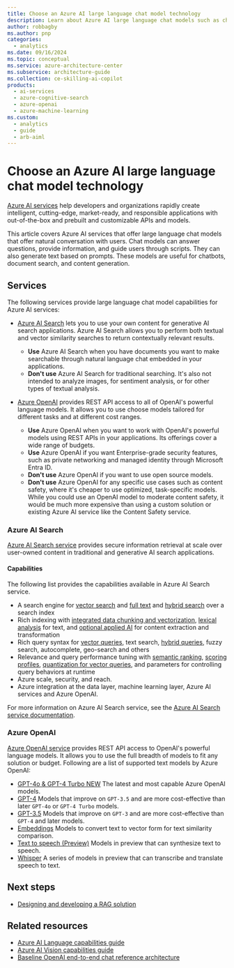```yaml
---
title: Choose an Azure AI large language chat model technology 
description: Learn about Azure AI large language chat models such as chatbots, document search, and content generation.
author: robbagby
ms.author: pnp
categories:
  - analytics
ms.date: 09/16/2024
ms.topic: conceptual
ms.service: azure-architecture-center
ms.subservice: architecture-guide
ms.collection: ce-skilling-ai-copilot
products:
  - ai-services
  - azure-cognitive-search
  - azure-openai
  - azure-machine-learning
ms.custom:
  - analytics
  - guide
  - arb-aiml
---
```


# Choose an Azure AI large language chat model technology 

[Azure AI services](/azure/ai-services/what-are-ai-services) help developers and organizations rapidly create intelligent, cutting-edge, market-ready, and responsible applications with out-of-the-box and prebuilt and customizable APIs and models. 

This article covers Azure AI services that offer large language chat models that offer natural conversation with users. Chat models can answer questions, provide information, and guide users through scripts. They can also generate text based on prompts. These models are useful for chatbots, document search, and content generation.


## Services

The following services provide large language chat model capabilities for Azure AI services:

- [Azure AI Search](#azure-ai-search) lets you to use your own content for generative AI search applications. Azure AI Search allows you to perform both textual and vector similarity searches to return contextually relevant results.
    - **Use** Azure AI Search when you have documents you want to make searchable through natural language chat embedded in your applications.
    - **Don't use** Azure AI Search for traditional searching. It's also not intended to analyze images, for sentiment analysis, or for other types of textual analysis.

- [Azure OpenAI](#azure-openai) provides REST API access to all of OpenAI's powerful language models. It allows you to use choose models tailored for different tasks and at different cost ranges.
    - **Use** Azure OpenAI when you want to work with OpenAI's powerful models using REST APIs in your applications. Its offerings cover a wide range of budgets.
    - **Use** Azure OpenAI if you want Enterprise-grade security features, such as private networking and managed identity through Microsoft Entra ID.
    - **Don't use** Azure OpenAI if you want to use open source models.
    - **Don't use** Azure OpenAI for any specific use cases such as content safety, where it's cheaper to use optimized, task-specific models. While you could use an OpenAI model to moderate content safety, it would be much more expensive than using a custom solution or existing Azure AI service like the Content Safety service.


### Azure AI Search

[Azure AI Search service](/azure/search/search-what-is-azure-search) provides secure information retrieval at scale over user-owned content in traditional and generative AI search applications.


#### Capabilities

The following list provides the capabilities available in Azure AI Search service.

+ A search engine for [vector search](/azure/search/vector-search-overview) and [full text](/azure/search/search-lucene-query-architecture) and [hybrid search](/azure/search/hybrid-search-overview) over a search index 
+ Rich indexing with [integrated data chunking and vectorization](/azure/search/vector-search-integrated-vectorization), [lexical analysis](/azure/search/search-analyzers) for text, and [optional applied AI](/azure/search/cognitive-search-concept-intro) for content extraction and transformation
+ Rich query syntax for [vector queries](/azure/search/vector-search-how-to-query), text search, [hybrid queries](/azure/search/hybrid-search-how-to-query), fuzzy search, autocomplete, geo-search and others
+ Relevance and query performance tuning with [semantic ranking](/azure/search/semantic-search-overview), [scoring profiles](/azure/search/index-add-scoring-profiles), [quantization for vector queries](/azure/search/vector-search-how-to-configure-compression-storage), and parameters for controlling query behaviors at runtime 
+ Azure scale, security, and reach.
+ Azure integration at the data layer, machine learning layer, Azure AI services and Azure OpenAI.


For more information on Azure AI Search service, see the [Azure AI Search service documentation](/azure/search/search-what-is-azure-search).


### Azure OpenAI

[Azure OpenAI service](/azure/ai-services/openai/index) provides REST API access to OpenAI's powerful language models. It allows you to use the full breadth of models to fit any solution or budget. Following are a list of supported text models by Azure OpenAI:

- [GPT-4o & GPT-4 Turbo NEW](/azure/ai-services/openai/concepts/models#gpt-4o-and-gpt-4-turbo) The latest and most capable Azure OpenAI models.
- [GPT-4](/azure/ai-services/openai/concepts/models#gpt-4) Models that improve on `GPT-3.5` and are more cost-effective than later `GPT-4o` or `GPT-4 Turbo` models.
- [GPT-3.5](/azure/ai-services/openai/concepts/models#gpt-35) Models that improve on `GPT-3` and are more cost-effective than `GPT-4` and later models.
- [Embeddings](/azure/ai-services/openai/concepts/models#embeddings-models) Models to convert text to vector form for text similarity comparison.
- [Text to speech (Preview)](/azure/ai-services/openai/concepts/models#text-to-speech-models-preview) Models in preview that can synthesize text to speech.
- [Whisper](/azure/ai-services/openai/concepts/models#whisper-models) A series of models in preview that can transcribe and translate speech to text.





## Next steps

- [Designing and developing a RAG solution](/azure/architecture/ai-ml/guide/rag/rag-solution-design-and-evaluation-guide)


## Related resources

- [Azure AI Language capabilities guide](targeted-language-processing.md)
- [Azure AI Vision capabilities guide](image-video-processing.md)
- [Baseline OpenAI end-to-end chat reference architecture](/azure/architecture/ai-ml/architecture/baseline-openai-e2e-chat)
